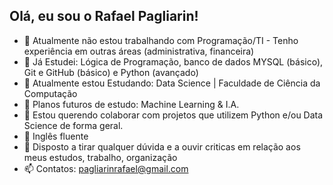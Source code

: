 ## Olá, eu sou o Rafael Pagliarin!

- 🔭 Atualmente não estou trabalhando com Programação/TI - Tenho experiência em outras áreas (administrativa, financeira)
- 🌱 Já Estudei: Lógica de Programação, banco de dados MYSQL (básico), Git e GitHub (básico) e Python (avançado)
- 🌱 Atualmente estou Estudando: Data Science | Faculdade de Ciência da Computação
- 🌱 Planos futuros de estudo: Machine Learning & I.A.
- 👯 Estou querendo colaborar com projetos que utilizem Python e/ou Data Science de forma geral.
- 💬 Inglês fluente
- 💬 Disposto a tirar qualquer dúvida e a ouvir criticas em relação aos meus estudos, trabalho, organização
- 📫 Contatos: pagliarinrafael@gmail.com
